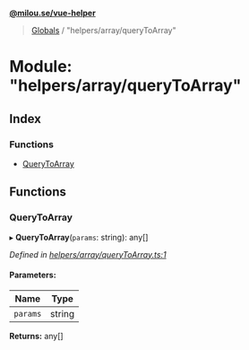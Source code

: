 **[@milou.se/vue-helper](../README.md)**

> [Globals](../globals.md) / "helpers/array/queryToArray"

# Module: "helpers/array/queryToArray"

## Index

### Functions

* [QueryToArray](_helpers_array_querytoarray_.md#querytoarray)

## Functions

### QueryToArray

▸ **QueryToArray**(`params`: string): any[]

*Defined in [helpers/array/queryToArray.ts:1](https://github.com/milou-se/milou-vue-helper/blob/75d6769/src/helpers/array/queryToArray.ts#L1)*

#### Parameters:

Name | Type |
------ | ------ |
`params` | string |

**Returns:** any[]
